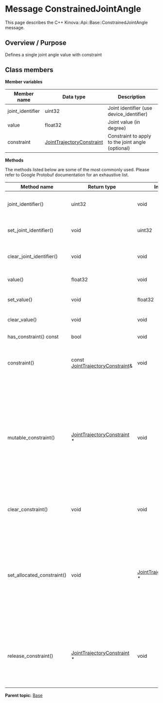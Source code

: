 # Message ConstrainedJointAngle

This page describes the C++ Kinova::Api::Base::ConstrainedJointAngle message.

## Overview / Purpose

Defines a single joint angle value with constraint

## Class members

 **Member variables** 

|Member name|Data type|Description|
|-----------|---------|-----------|
|joint\_identifier|uint32|Joint identifier \(use device\_identifier\)|
|value|float32|Joint value \(in degree\)|
|constraint| [JointTrajectoryConstraint](msg_Base_JointTrajectoryConstraint.md#)|Constraint to apply to the joint angle \(optional\)|

 **Methods** 

The methods listed below are some of the most commonly used. Please refer to Google Protobuf documentation for an exhaustive list.

|Method name|Return type|Input type|Description|
|-----------|-----------|----------|-----------|
|joint\_identifier\(\)|uint32|void|Returns the current value of joint\_identifier. If the joint\_identifier is not set, returns 0.|
|set\_joint\_identifier\(\)|void|uint32|Sets the value of joint\_identifier. After calling this, joint\_identifier\(\) will return value.|
|clear\_joint\_identifier\(\)|void|void|Clears the value of joint\_identifier. After calling this, joint\_identifier\(\) will return 0.|
|value\(\)|float32|void|Returns the current value of value. If the value is not set, returns 0.|
|set\_value\(\)|void|float32|Sets the value of value. After calling this, value\(\) will return value.|
|clear\_value\(\)|void|void|Clears the value of value. After calling this, value\(\) will return 0.|
|has\_constraint\(\) const|bool|void|Returns true if constraint is set.|
|constraint\(\)|const [JointTrajectoryConstraint](msg_Base_JointTrajectoryConstraint.md#)&|void|Returns the current value of constraint. If constraint is not set, returns a [JointTrajectoryConstraint](msg_Base_JointTrajectoryConstraint.md#) with none of its fields set \(possibly constraint::default\_instance\(\)\).|
|mutable\_constraint\(\)| [JointTrajectoryConstraint](msg_Base_JointTrajectoryConstraint.md#) \*|void|Returns a pointer to the mutable [JointTrajectoryConstraint](msg_Base_JointTrajectoryConstraint.md#) object that stores the field's value. If the field was not set prior to the call, then the returned [JointTrajectoryConstraint](msg_Base_JointTrajectoryConstraint.md#) will have none of its fields set \(i.e. it will be identical to a newly-allocated [JointTrajectoryConstraint](msg_Base_JointTrajectoryConstraint.md#)\). After calling this, has\_constraint\(\) will return true and constraint\(\) will return a reference to the same instance of [JointTrajectoryConstraint](msg_Base_JointTrajectoryConstraint.md#).|
|clear\_constraint\(\)|void|void|Clears the value of the field. After calling this, has\_constraint\(\) will return false and constraint\(\) will return the default value.|
|set\_allocated\_constraint\(\)|void| [JointTrajectoryConstraint](msg_Base_JointTrajectoryConstraint.md#) \*|Sets the [JointTrajectoryConstraint](msg_Base_JointTrajectoryConstraint.md#) object to the field and frees the previous field value if it exists. If the [JointTrajectoryConstraint](msg_Base_JointTrajectoryConstraint.md#) pointer is not NULL, the message takes ownership of the allocated [JointTrajectoryConstraint](msg_Base_JointTrajectoryConstraint.md#) object and has\_ [JointTrajectoryConstraint](msg_Base_JointTrajectoryConstraint.md#)\(\) will return true. Otherwise, if the constraint is NULL, the behavior is the same as calling clear\_constraint\(\).|
|release\_constraint\(\)| [JointTrajectoryConstraint](msg_Base_JointTrajectoryConstraint.md#) \*|void|Releases the ownership of the field and returns the pointer of the [JointTrajectoryConstraint](msg_Base_JointTrajectoryConstraint.md#) object. After calling this, caller takes the ownership of the allocated [JointTrajectoryConstraint](msg_Base_JointTrajectoryConstraint.md#) object, has\_constraint\(\) will return false, and constraint\(\) will return the default value.|

**Parent topic:** [Base](../references/summary_Base.md)

